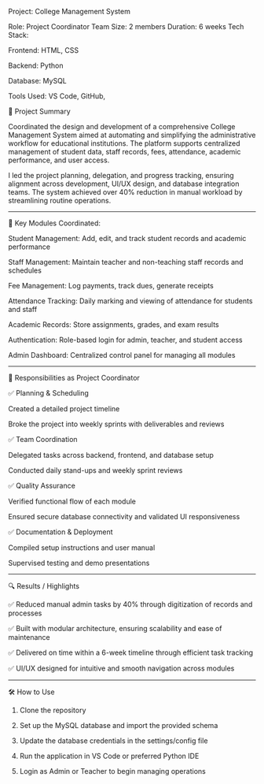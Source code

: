 Project: College Management System

Role: Project Coordinator
Team Size: 2 members
Duration: 6 weeks
Tech Stack:

Frontend: HTML, CSS

Backend: Python

Database: MySQL

Tools Used: VS Code, GitHub, 





📝 Project Summary

Coordinated the design and development of a comprehensive College Management System aimed at automating and simplifying the administrative workflow for educational institutions. The platform supports centralized management of student data, staff records, fees, attendance, academic performance, and user access.

I led the project planning, delegation, and progress tracking, ensuring alignment across development, UI/UX design, and database integration teams. The system achieved over 40% reduction in manual workload by streamlining routine operations.


---

🧩 Key Modules Coordinated:

Student Management: Add, edit, and track student records and academic performance

Staff Management: Maintain teacher and non-teaching staff records and schedules

Fee Management: Log payments, track dues, generate receipts

Attendance Tracking: Daily marking and viewing of attendance for students and staff

Academic Records: Store assignments, grades, and exam results

Authentication: Role-based login for admin, teacher, and student access

Admin Dashboard: Centralized control panel for managing all modules



---

📌 Responsibilities as Project Coordinator

✅ Planning & Scheduling

Created a detailed project timeline 

Broke the project into weekly sprints with deliverables and reviews


✅ Team Coordination

Delegated tasks across backend, frontend, and database setup

Conducted daily stand-ups and weekly sprint reviews


✅ Quality Assurance

Verified functional flow of each module

Ensured secure database connectivity and validated UI responsiveness


✅ Documentation & Deployment

Compiled setup instructions and user manual

Supervised testing and demo presentations



---

🔍 Results / Highlights

✅ Reduced manual admin tasks by 40% through digitization of records and processes

✅ Built with modular architecture, ensuring scalability and ease of maintenance

✅ Delivered on time within a 6-week timeline through efficient task tracking

✅ UI/UX designed for intuitive and smooth navigation across modules



---

🛠️ How to Use

1. Clone the repository


2. Set up the MySQL database and import the provided schema


3. Update the database credentials in the settings/config file


4. Run the application in VS Code or preferred Python IDE


5. Login as Admin or Teacher to begin managing operations




